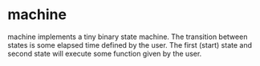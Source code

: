 # machine

machine implements a tiny binary state machine. The transition between states 
is some elapsed time defined by the user. The first (start) state and second 
state will execute some function given by the user.